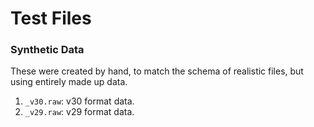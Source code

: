 # Test Files

### Synthetic Data

These were created by hand, to match the schema of realistic files, but using entirely made up data.

1. `_v30.raw`: v30 format data.
2. `_v29.raw`: v29 format data.
